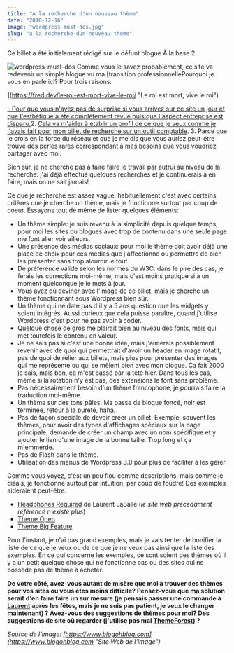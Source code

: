 ```yaml
---
title: "À la recherche d'un nouveau thème"
date: "2010-12-16"
image: "wordpress-must-dos.jpg"
slug: "a-la-recherche-dun-nouveau-theme"
---
```


Ce billet a été initialement rédigé sur le défunt blogue À la base 2

![wordpress-must-dos](images/wordpress-must-dos.jpg) Comme vous le savez probablement, ce site va redevenir un simple blogue vu ma [transition professionnellePourquoi je vous en parle ici? Pour trois raisons:

](https://fred.dev/le-roi-est-mort-vive-le-roi/ "Le roi est mort, vive le roi")

[- Pour que vous n'ayez pas de surprise si vous arrivez sur ce site un jour et que l'esthétique a été complètement revue puis que l'aspect entreprise est disparu.](https://fred.dev/le-roi-est-mort-vive-le-roi/ "Le roi est mort, vive le roi")2. [Cela va m'aider à établir un profil de ce que je veux comme je l'avais fait pour](https://fred.dev/le-roi-est-mort-vive-le-roi/ "Le roi est mort, vive le roi") [mon billet de recherche sur un outil comptable](https://alabase2.com/2010/08/05/prendre-le-temps-de-trouver-les-bons-outils/ "Prendre le temps de trouver les bons outils").
3. Parce que je crois en la force du réseau et que je me dis que vous auriez peut-être trouvé des perles rares correspondant à mes besoins que vous voudriez partager avec moi.

Bien sûr, je ne cherche pas à faire faire le travail par autrui au niveau de la recherche: j'ai déjà effectué quelques recherches et je continuerais à en faire, mais on ne sait jamais!

Ce que je recherche est assez vague: habituellement c'est avec certains critères que je cherche un thème, mais je fonctionne surtout par coup de coeur. Essayons tout de même de lister quelques éléments:

- Un thème simple: je suis revenu à la simplicité depuis quelque temps, pour moi les sites ou blogues avec trop de contenu dans une seule page me font aller voir ailleurs.
- Une présence des médias sociaux: pour moi le thème doit avoir déjà une place de choix pour ces médias que j'affectionne ou permettre de bien les présenter sans trop alourdir le tout.
- De préférence valide selon les normes du W3C: dans le pire des cas, je ferais les corrections moi-même, mais c'est moins pratique si à un moment quelconque je le mets à jour.
- Vous avez dû deviner avec l'image de ce billet, mais je cherche un thème fonctionnant sous Wordpress bien sûr.
- Un thème qui ne date pas d'il y a 5 ans question que les widgets y soient intégrés. Aussi curieux que cela puisse paraître, quand j'utilise Wordpress c'est pour ne pas avoir à coder.
- Quelque chose de gros me plairait bien au niveau des fonts, mais qui met toutefois le contenu en valeur.
- Je ne sais pas si c'est une bonne idée, mais j'aimerais possiblement revenir avec de quoi qui permettrait d'avoir un header en image rotatif, pas de quoi de relier aux billets, mais plus pour présenter des images qui me représente ou qui se mêlent bien avec mon blogue. Ça fait 2000 je sais, mais bon, ça m'est passé par la tête hier. Dans tous les cas, même si la rotation n'y est pas, des extensions le font sans problème.
- Pas nécessairement besoin d'un thème francophone, je pourrais faire la traduction moi-même.
- Un thème sur des tons pâles. Ma passe de blogue foncé, noir est terminée, retour à la pureté, haha.
- Pas de façon spéciale de devoir créer un billet. Exemple, souvent les thèmes, pour avoir des types d'affichages spéciaux sur la page principale, demande de créer un champ avec un nom spécifique et y ajouter le lien d'une image de la bonne taille. Trop long et ça m'emmerde.
- Pas de Flash dans le thème.
- Utilisation des menus de Wordpress 3.0 pour plus de faciliter à les gérer.

Comme vous voyez, c'est un peu flou comme descriptions, mais comme je disais, je fonctionne surtout par intuition, par coup de foudre! Des exemples aideraient peut-être:

- [Headphones Required](https://headphonesrequired.com/ "Site Web du podcast de Laurent LaSalle Headphones Required") de Laurent LaSalle (_le site web précédament référencé n'existe plus_)
- [Thème Open](https://themeforest.net/item/open-by-cudazi/full_screen_preview/95080 "Démonstration du thème Open")
- [Thème Big Feature](https://themeforest.net/item/bigfeature-wordpress-theme/full_screen_preview/51702 "Démonstration du thème Big Feature")

Pour l'instant, je n'ai pas grand exemples, mais je vais tenter de bonifier la liste de ce que je veux ou de ce que je ne veux pas ainsi que la liste des exemples. En ce qui concerne les exemples, ce sont soient des thèmes où il y a un petit quelque chose qui ne fonctionne pas ou des sites qui ne possède pas de thème à acheter.

**De votre côté, avez-vous autant de misère que moi à trouver des thèmes pour vos sites ou vous êtes moins difficile? Pensez-vous que ma solution serait d'en faire faire un sur mesure (je pensais passer une commande à [Laurent](https://twitter.com/laurentlasalle "Compte Twitter de Laurent LaSalle") après les fêtes, mais je ne suis pas patient, je veux le changer maintenant) ? Avez-vous des suggestions de thèmes pour moi? Des suggestions de site où regarder (j'utilise pas mal [ThemeForest](https://themeforest.net "Site Web de ThemeForest")) ?**

_Source de l'image: [https://www.blogohblog.com](https://www.blogohblog.com "Site Web de l'image")_
